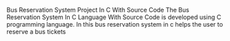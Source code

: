 Bus Reservation System Project In C With Source Code The Bus Reservation System In C Language With Source Code is developed using C programming language. In this bus reservation system in c helps the user to reserve a bus tickets
